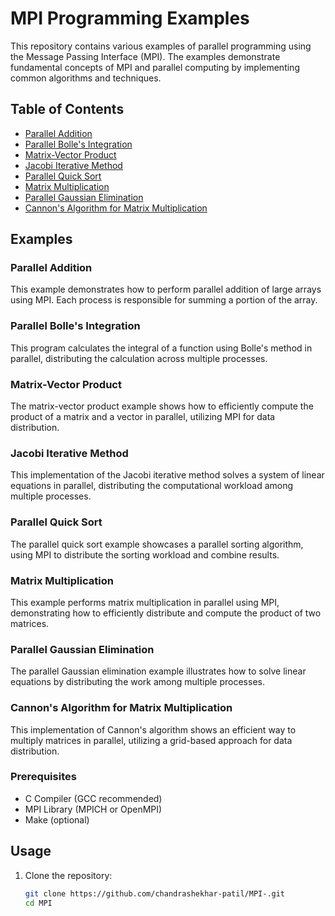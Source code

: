 # MPI Programming Examples

This repository contains various examples of parallel programming using the Message Passing Interface (MPI). The examples demonstrate fundamental concepts of MPI and parallel computing by implementing common algorithms and techniques.

## Table of Contents
  - [Parallel Addition](#parallel-addition)
  - [Parallel Bolle's Integration](#parallel-bolles-integration)
  - [Matrix-Vector Product](#matrix-vector-product)
  - [Jacobi Iterative Method](#jacobi-iterative-method)
  - [Parallel Quick Sort](#parallel-quick-sort)
  - [Matrix Multiplication](#matrix-multiplication)
  - [Parallel Gaussian Elimination](#parallel-gaussian-elimination)
  - [Cannon's Algorithm for Matrix Multiplication](#cannons-algorithm-for-matrix-multiplication)

## Examples

### Parallel Addition
This example demonstrates how to perform parallel addition of large arrays using MPI. Each process is responsible for summing a portion of the array.

### Parallel Bolle's Integration
This program calculates the integral of a function using Bolle's method in parallel, distributing the calculation across multiple processes.

### Matrix-Vector Product
The matrix-vector product example shows how to efficiently compute the product of a matrix and a vector in parallel, utilizing MPI for data distribution.

### Jacobi Iterative Method
This implementation of the Jacobi iterative method solves a system of linear equations in parallel, distributing the computational workload among multiple processes.

### Parallel Quick Sort
The parallel quick sort example showcases a parallel sorting algorithm, using MPI to distribute the sorting workload and combine results.

### Matrix Multiplication
This example performs matrix multiplication in parallel using MPI, demonstrating how to efficiently distribute and compute the product of two matrices.

### Parallel Gaussian Elimination
The parallel Gaussian elimination example illustrates how to solve linear equations by distributing the work among multiple processes.

### Cannon's Algorithm for Matrix Multiplication
This implementation of Cannon's algorithm shows an efficient way to multiply matrices in parallel, utilizing a grid-based approach for data distribution.

### Prerequisites

- C Compiler (GCC recommended)
- MPI Library (MPICH or OpenMPI)
- Make (optional)

## Usage

1. Clone the repository:
   ```bash
   git clone https://github.com/chandrashekhar-patil/MPI-.git
   cd MPI

